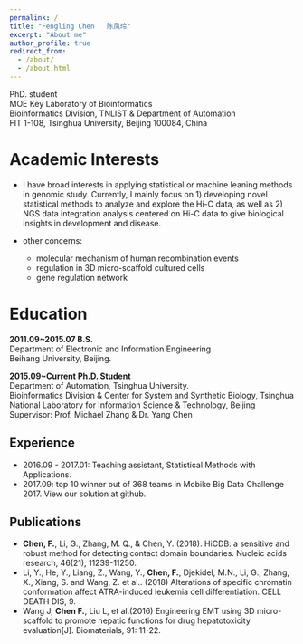 ```yaml
---
permalink: /
title: "Fengling Chen   陈凤玲"
excerpt: "About me"
author_profile: true
redirect_from: 
  - /about/
  - /about.html
---
```


PhD. student  
MOE Key Laboratory of Bioinformatics  
Bioinformatics Division, TNLIST & Department of Automation  
FIT 1-108, Tsinghua University, Beijing 100084, China  


Academic Interests
======
* I have broad interests in applying statistical or machine leaning methods in genomic study. Currently, I mainly focus on 1) developing novel statistical methods to analyze and explore the Hi-C data, as well as 2) NGS data integration analysis centered on Hi-C data to give biological insights in development and disease.

* other concerns:  
  * molecular mechanism of human recombination events
  * regulation in 3D micro-scaffold cultured cells
  * gene regulation network

Education
======
**2011.09~2015.07    B.S.**  
Department of Electronic and Information Engineering  
Beihang University, Beijing.  

**2015.09~Current    Ph.D. Student**  
Department of Automation, Tsinghua University.  
Bioinformatics Division & Center for System and Synthetic Biology, Tsinghua National Laboratory for Information Science & Technology, Beijing  
Supervisor: Prof. Michael Zhang & Dr. Yang Chen  

Experience
------
* 2016.09 - 2017.01: Teaching assistant, Statistical Methods with Applications.  
* 2017.09: top 10 winner out of 368 teams in Mobike Big Data Challenge 2017. View our solution at github.  

Publications
------
* **Chen, F.**, Li, G., Zhang, M. Q., & Chen, Y. (2018). HiCDB: a sensitive and robust method for detecting contact domain boundaries. Nucleic acids research, 46(21), 11239-11250.
* Li, Y., He, Y., Liang, Z., Wang, Y., **Chen, F.**, Djekidel, M.N., Li, G., Zhang, X., Xiang, S. and Wang, Z. et al.. (2018) Alterations of specific chromatin conformation affect ATRA-induced leukemia cell differentiation. CELL DEATH DIS, 9.
* Wang J, **Chen F.**, Liu L, et al.(2016) Engineering EMT using 3D micro-scaffold to promote hepatic functions for drug hepatotoxicity evaluation[J]. Biomaterials, 91: 11-22.

